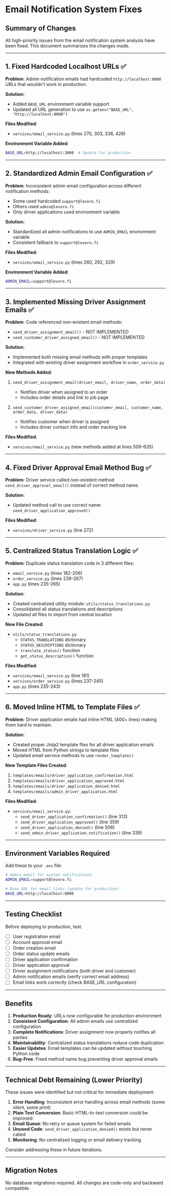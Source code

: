 # Email Notification System Fixes

## Summary of Changes

All high-priority issues from the email notification system analysis have been fixed. This document summarizes the changes made.

---

## 1. Fixed Hardcoded Localhost URLs ✅

**Problem**: Admin notification emails had hardcoded `http://localhost:8000` URLs that wouldn't work in production.

**Solution**:
- Added `BASE_URL` environment variable support
- Updated all URL generation to use `os.getenv("BASE_URL", "http://localhost:8000")`

**Files Modified**:
- `services/email_service.py` (lines 270, 303, 336, 426)

**Environment Variable Added**:
```bash
BASE_URL=http://localhost:3000  # Update for production
```

---

## 2. Standardized Admin Email Configuration ✅

**Problem**: Inconsistent admin email configuration across different notification methods:
- Some used hardcoded `support@levoro.fi`
- Others used `admin@levoro.fi`
- Only driver applications used environment variable

**Solution**:
- Standardized all admin notifications to use `ADMIN_EMAIL` environment variable
- Consistent fallback to `support@levoro.fi`

**Files Modified**:
- `services/email_service.py` (lines 260, 292, 329)

**Environment Variable Added**:
```bash
ADMIN_EMAIL=support@levoro.fi
```

---

## 3. Implemented Missing Driver Assignment Emails ✅

**Problem**: Code referenced non-existent email methods:
- `send_driver_assignment_email()` - NOT IMPLEMENTED
- `send_customer_driver_assigned_email()` - NOT IMPLEMENTED

**Solution**:
- Implemented both missing email methods with proper templates
- Integrated with existing driver assignment workflow in `order_service.py`

**New Methods Added**:
1. `send_driver_assignment_email(driver_email, driver_name, order_data)`
   - Notifies driver when assigned to an order
   - Includes order details and link to job page

2. `send_customer_driver_assigned_email(customer_email, customer_name, order_data, driver_data)`
   - Notifies customer when driver is assigned
   - Includes driver contact info and order tracking link

**Files Modified**:
- `services/email_service.py` (new methods added at lines 509-635)

---

## 4. Fixed Driver Approval Email Method Bug ✅

**Problem**: Driver service called non-existent method `send_driver_approval_email()` instead of correct method name.

**Solution**:
- Updated method call to use correct name: `send_driver_application_approved()`

**Files Modified**:
- `services/driver_service.py` (line 272)

---

## 5. Centralized Status Translation Logic ✅

**Problem**: Duplicate status translation code in 3 different files:
- `email_service.py` (lines 182-206)
- `order_service.py` (lines 239-267)
- `app.py` (lines 235-265)

**Solution**:
- Created centralized utility module: `utils/status_translations.py`
- Consolidated all status translations and descriptions
- Updated all files to import from central location

**New File Created**:
- `utils/status_translations.py`
  - `STATUS_TRANSLATIONS` dictionary
  - `STATUS_DESCRIPTIONS` dictionary
  - `translate_status()` function
  - `get_status_description()` function

**Files Modified**:
- `services/email_service.py` (line 181)
- `services/order_service.py` (lines 237-245)
- `app.py` (lines 235-243)

---

## 6. Moved Inline HTML to Template Files ✅

**Problem**: Driver application emails had inline HTML (400+ lines) making them hard to maintain.

**Solution**:
- Created proper Jinja2 template files for all driver application emails
- Moved HTML from Python strings to template files
- Updated email service methods to use `render_template()`

**New Template Files Created**:
1. `templates/emails/driver_application_confirmation.html`
2. `templates/emails/driver_application_approved.html`
3. `templates/emails/driver_application_denied.html`
4. `templates/emails/admin_driver_application.html`

**Files Modified**:
- `services/email_service.py`:
  - `send_driver_application_confirmation()` (line 313)
  - `send_driver_application_approved()` (line 359)
  - `send_driver_application_denied()` (line 506)
  - `send_admin_driver_application_notification()` (line 339)

---

## Environment Variables Required

Add these to your `.env` file:

```bash
# Admin email for system notifications
ADMIN_EMAIL=support@levoro.fi

# Base URL for email links (update for production)
BASE_URL=http://localhost:8000
```

---

## Testing Checklist

Before deploying to production, test:

- [ ] User registration email
- [ ] Account approval email
- [ ] Order creation email
- [ ] Order status update emails
- [ ] Driver application confirmation
- [ ] Driver application approval
- [ ] Driver assignment notifications (both driver and customer)
- [ ] Admin notification emails (verify correct email address)
- [ ] Email links work correctly (check BASE_URL configuration)

---

## Benefits

1. **Production Ready**: URLs now configurable for production environment
2. **Consistent Configuration**: All admin emails use centralized configuration
3. **Complete Notifications**: Driver assignment now properly notifies all parties
4. **Maintainability**: Centralized status translations reduce code duplication
5. **Easier Updates**: Email templates can be updated without touching Python code
6. **Bug-Free**: Fixed method name bug preventing driver approval emails

---

## Technical Debt Remaining (Lower Priority)

These issues were identified but not critical for immediate deployment:

1. **Error Handling**: Inconsistent error handling across email methods (some silent, some print)
2. **Plain Text Conversion**: Basic HTML-to-text conversion could be improved
3. **Email Queue**: No retry or queue system for failed emails
4. **Unused Code**: `send_driver_application_denied()` exists but never called
5. **Monitoring**: No centralized logging or email delivery tracking

Consider addressing these in future iterations.

---

## Migration Notes

No database migrations required. All changes are code-only and backward compatible.
